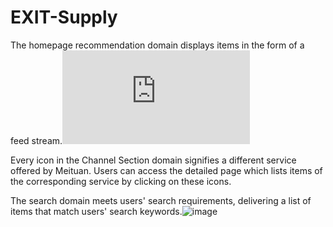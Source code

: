 # EXIT-Supply

The homepage recommendation domain displays items in the form of a feed stream.![image](https://github.com/Huanglei66/EXIT-Supply/blob/main/Figures/domains2.pdf)

Every icon in the Channel Section domain signifies a different service offered by Meituan. Users can access the detailed page which lists items of the corresponding service by clicking on these icons. 


The search domain meets users' search requirements, delivering a list of items that match users' search keywords.![image](https://github.com/Huanglei66/EXIT-Supply/assets/162458297/7b976693-fc3a-4075-8357-dc4da937164d)


